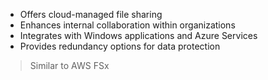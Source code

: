 - ﻿﻿Offers cloud-managed file sharing
- ﻿﻿Enhances internal collaboration within organizations
- ﻿﻿Integrates with Windows applications and Azure Services
- ﻿﻿Provides redundancy options for data protection

> Similar to AWS FSx